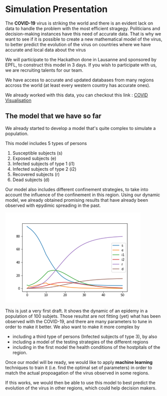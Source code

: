 # Simulation Presentation

The **COVID-19** virus is striking the world and there is an evident lack on data to handle the problem with the most efficient stragegy. Politicians and decision-making instances have this need of accurate data. That is why we want to see if it is possible to create a new mathematical model of the virus, to better predict the evolution of the virus on countries where we have accurate and local data about the virus

We will participate to the Hackathon done in Lausanne and sponsored by EPFL, to construct this model in 3 days. If you wish to participate with us, we are recruiting talents for our team. 

We have access to  accurate and updated databases from many regions accross the world (at least every western country has accurate ones). 

We already worked with this data, you can checkout this link : [COVID Visualisation](README.md)

## The model that we have so far

We already started to develop a model that's quite complex to simulate a population. 

This model includes 5 types of persons
1. Susceptible subjects (s)
2. Exposed subjects (e)
3. Infected subjects of type 1 (i1)
4. Infected subjects of type 2 (i2)
5. Recovered subjects (r)
6. Dead subjects (d)

Our model also includes different confinement strategies, to take into account the influence of the confinement in this region. Using our dynamic model, we already obtained promising results that have already been observed with epydimic spreading in the past. 

![](./figures/sim.png)

This is just a very first draft. It shows the dynamic of an epidemy in a population of 100 subjets. Those resultst are not fitting (yet) what has been observed with the COVID-19, and there are many parameters to tune in order to make it better. We also want to make it more complex by 
- including a third type of persons (Infected subjects of type 3), by also
- including a model of the testing strategies of the different regions
- including in the first model the health conditions of the hostpitals of the region. 

Once our model will be ready, we would like to apply **machine learning** techniques to train it (i.e. find the optimal set of parameters) in order to match the actual propoagation of the virus observed in some regions. 

If this works, we would then be able to use this model to best predict the evolution of the virus in other regions, which could help decision makers. 
